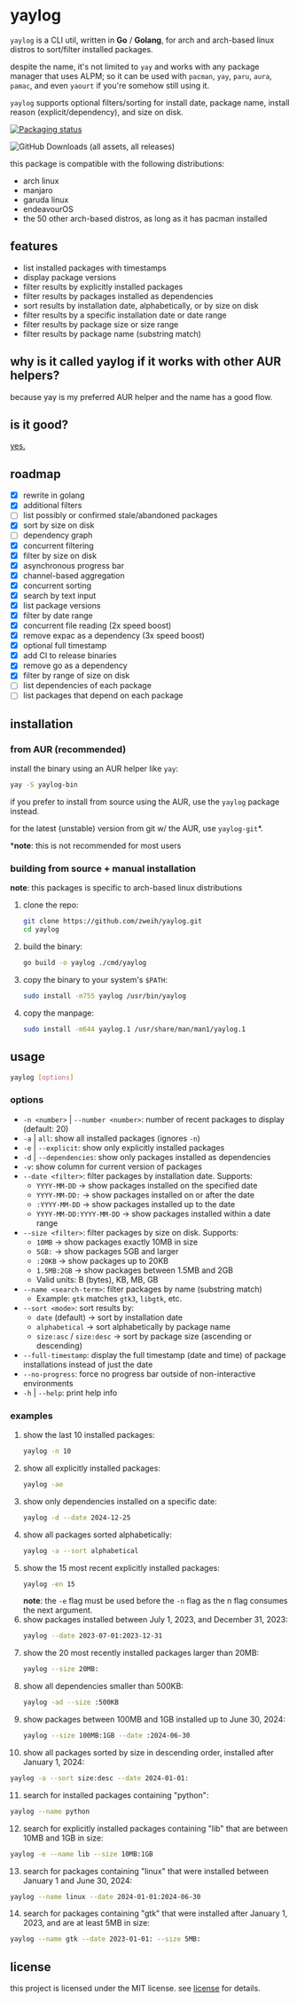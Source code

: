 # yaylog

`yaylog` is a CLI util, written in **Go** / **Golang**, for arch and arch-based linux distros to sort/filter installed packages.

despite the name, it's not limited to `yay` and works with any package manager that uses ALPM; so it can be used with `pacman`, `yay`, `paru`, `aura`, `pamac`, and even `yaourt` if you're somehow still using it.

`yaylog` supports optional filters/sorting for install date, package name, install reason (explicit/dependency), and size on disk.

[![Packaging status](https://repology.org/badge/vertical-allrepos/yaylog.svg)](https://repology.org/project/yaylog/versions)

![GitHub Downloads (all assets, all releases)](https://img.shields.io/github/downloads/Zweih/yaylog/total?style=for-the-badge&logo=archlinux&label=Downloads%20Since%202%2F4%2F2025&color=%20%231793d0)


this package is compatible with the following distributions:
 - arch linux
 - manjaro
 - garuda linux
 - endeavourOS
 - the 50 other arch-based distros, as long as it has pacman installed 

## features

- list installed packages with timestamps
- display package versions 
- filter results by explicitly installed packages
- filter results by packages installed as dependencies
- sort results by installation date, alphabetically, or by size on disk
- filter results by a specific installation date or date range
- filter results by package size or size range
- filter results by package name (substring match)

## why is it called yaylog if it works with other AUR helpers?
because yay is my preferred AUR helper and the name has a good flow.

## is it good?
[yes.](https://news.ycombinator.com/item?id=3067434)

## roadmap

- [x] rewrite in golang
- [x] additional filters
- [ ] list possibly or confirmed stale/abandoned packages
- [x] sort by size on disk
- [ ] dependency graph
- [x] concurrent filtering
- [x] filter by size on disk
- [x] asynchronous progress bar
- [x] channel-based aggregation
- [x] concurrent sorting
- [x] search by text input
- [x] list package versions
- [x] filter by date range
- [x] concurrent file reading (2x speed boost)
- [x] remove expac as a dependency (3x speed boost)
- [x] optional full timestamp 
- [x] add CI to release binaries
- [x] remove go as a dependency
- [x] filter by range of size on disk
- [ ] list dependencies of each package
- [ ] list packages that depend on each package

## installation

### from AUR (**recommended**)
install the binary using an AUR helper like `yay`:
```bash
yay -S yaylog-bin
```

if you prefer to install from source using the AUR, use the `yaylog` package instead.

for the latest (unstable) version from git w/ the AUR, use `yaylog-git`*.  

***note**: this is not recommended for most users 


### building from source + manual installation
**note**: this packages is specific to arch-based linux distributions

1. clone the repo:
   ```bash
   git clone https://github.com/zweih/yaylog.git
   cd yaylog
   ```
2. build the binary:
   ```bash
   go build -o yaylog ./cmd/yaylog
   ```
3. copy the binary to your system's `$PATH`:
   ```bash
   sudo install -m755 yaylog /usr/bin/yaylog
   ```
4. copy the manpage:
   ```bash
   sudo install -m644 yaylog.1 /usr/share/man/man1/yaylog.1
   ```

## usage

```bash
yaylog [options]
```

### options
- `-n <number>` | `--number <number>`: number of recent packages to display (default: 20)
- `-a` | `all`: show all installed packages (ignores `-n`)
- `-e` | `--explicit`: show only explicitly installed packages
- `-d` | `--dependencies`: show only packages installed as dependencies
- `-v`: show column for current version of packages
- `--date <filter>`: filter packages by installation date. Supports:
  - `YYYY-MM-DD` → show packages installed on the specified date
  - `YYYY-MM-DD:` → show packages installed on or after the date
  - `:YYYY-MM-DD` → show packages installed up to the date
  - `YYYY-MM-DD:YYYY-MM-DD` → show packages installed within a date range
- `--size <filter>`: filter packages by size on disk. Supports:
  - `10MB` → show packages exactly 10MB in size
  - `5GB:` → show packages 5GB and larger
  - `:20KB` → show packages up to 20KB
  - `1.5MB:2GB` → show packages between 1.5MB and 2GB
  - Valid units: B (bytes), KB, MB, GB
- `--name <search-term>`: filter packages by name (substring match)
  - Example: `gtk` matches `gtk3`, `libgtk`, etc.
- `--sort <mode>`: sort results by:
  - `date` (default) → sort by installation date
  - `alphabetical` → sort alphabetically by package name
  - `size:asc` / `size:desc` → sort by package size (ascending or descending)
- `--full-timestamp`: display the full timestamp (date and time) of package installations instead of just the date
- `--no-progress`: force no progress bar outside of non-interactive environments
- `-h` | `--help`: print help info


### examples

1. show the last 10 installed packages:
   ```bash
   yaylog -n 10
   ```
2. show all explicitly installed packages:
   ```bash
   yaylog -ae
   ```
3. show only dependencies installed on a specific date:
   ```bash
   yaylog -d --date 2024-12-25
   ```
4. show all packages sorted alphabetically:
   ```bash
   yaylog -a --sort alphabetical
   ```
5. show the 15 most recent explicitly installed packages:
   ```bash
   yaylog -en 15
   ```
   **note**: the `-e` flag must be used before the `-n` flag as the n flag consumes the next argument.
6. show packages installed between July 1, 2023, and December 31, 2023:
   ```bash
   yaylog --date 2023-07-01:2023-12-31
   ```
7. show the 20 most recently installed packages larger than 20MB:
   ```bash
   yaylog --size 20MB:
   ```
8. show all dependencies smaller than 500KB:
   ```bash
   yaylog -ad --size :500KB
   ```
9. show packages between 100MB and 1GB installed up to June 30, 2024:
   ```bash
   yaylog --size 100MB:1GB --date :2024-06-30
   ```
10. show all packages sorted by size in descending order, installed after January 1, 2024:
   ```bash
   yaylog -a --sort size:desc --date 2024-01-01:
   ```
11. search for installed packages containing "python":
   ```bash
   yaylog --name python
   ```
12. search for explicitly installed packages containing "lib" that are between 10MB and 1GB in size:
   ```bash
   yaylog -e --name lib --size 10MB:1GB
   ```
13. search for packages containing "linux" that were installed between January 1 and June 30, 2024:
   ```bash
   yaylog --name linux --date 2024-01-01:2024-06-30
   ```
14. search for packages containing "gtk" that were installed after January 1, 2023, and are at least 5MB in size:
   ```bash
   yaylog --name gtk --date 2023-01-01: --size 5MB:
   ```

## license

this project is licensed under the MIT license. see [license](LICENSE) for details.
